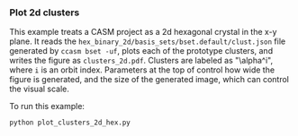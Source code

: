 ### Plot 2d clusters

This example treats a CASM project as a 2d hexagonal crystal in the x-y plane. It reads the ``hex_binary_2d/basis_sets/bset.default/clust.json`` file generated by ``ccasm bset -uf``, plots each of the prototype clusters, and writes the figure as ``clusters_2d.pdf``. Clusters are labeled as "\alpha^i", where ``i`` is an orbit index.  Parameters at the top of control how wide the figure is generated, and the size of the generated image, which can control the visual scale.

To run this example:

    python plot_clusters_2d_hex.py
